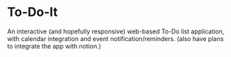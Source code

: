# To-Do-It
An interactive (and hopefully responsive) web-based To-Do list application, with calendar integration and event notification/reminders. (also have plans to integrate the app with notion.)
